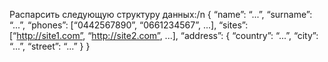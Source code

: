 Распарсить следующую структуру данных:/n
{
“name”: “...”,
“surname”: “...”,
“phones”: [“044­256­78­90”, “066­123­45­67”, ...],
“sites”: [“http://site1.com”, “http://site2.com”, ...],
“address”: {
“country”: “...”,
“city”: “...”,
“street”: “...”
}
}

